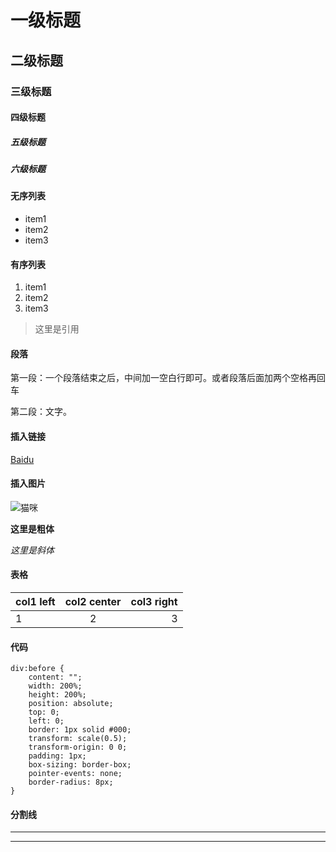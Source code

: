 # 一级标题
## 二级标题
### 三级标题
#### 四级标题
##### 五级标题
##### 六级标题

#### 无序列表

* item1
* item2
* item3

#### 有序列表

1. item1
2. item2
3. item3

> 这里是引用


#### 段落

第一段：一个段落结束之后，中间加一空白行即可。或者段落后面加两个空格再回车

第二段：文字。

#### 插入链接

[Baidu](http://www.baidu.com)

#### 插入图片

![猫咪](http://pic51.nipic.com/file/20141025/11284670_091543201000_2.jpg)


**这里是粗体**

*这里是斜体*

#### 表格

| col1 left         | col2  center   | col3   right    |
| ----------------- |:--------------:| ---------------:|
| 1                 | 2              | 3               |


#### 代码

    div:before {
		content: "";
		width: 200%;
		height: 200%;
		position: absolute;
		top: 0;
		left: 0;
		border: 1px solid #000;
		transform: scale(0.5);
		transform-origin: 0 0;
		padding: 1px;
		box-sizing: border-box;
		pointer-events: none;
		border-radius: 8px;
	}

#### 分割线

***

---

